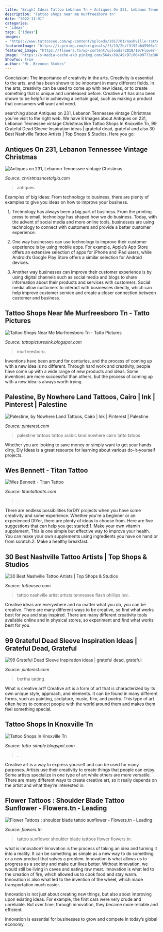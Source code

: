 ```yaml
---
title: "Bright Ideas Tattoo Lebanon Tn ~ Antiques On 231, Lebanon Tennessee Vintage Christmas"
description: "Tattoo shops near me murfreesboro tn"
date: "2022-11-01"
categories:
- "ideas"
tags: ["ideas"]
images:
- "https://www.tattooseo.com/wp-content/uploads/2017/01/nashville-tattoo-artist-levi-phillips.jpg"
featuredImage: "https://i.pinimg.com/originals/f3/19/2b/f3192b645906c1131d4f0f3e3dfe03e4.jpg"
featured_image: "https://flowers.tn/wp-content/uploads/2018/10/Flower-Tattoos-shoulder-blade-tattoo-sunflower.jpg"
image: "https://s-media-cache-ak0.pinimg.com/564x/60/49/97/60499773e388a5b475ab78ba96d940ff.jpg"
ShowToc: true
author: "Mr. Brennon Stokes"
---
```



Conclusion: The importance of creativity in the arts.
Creativity is essential to the arts, and has been shown to be important in many different fields. In the arts, creativity can be used to come up with new ideas, or to create something that is unique and unreleased before. Creative art has also been shown to be helpful in achieving a certain goal, such as making a product that consumers will want and need.

	

		
searching about Antiques on 231, Lebanon Tennessee vintage Christmas you've visit to the right web. We have 8 Images about Antiques on 231, Lebanon Tennessee vintage Christmas like Tattoo Shops In Knoxville Tn, 99 Grateful Dead Sleeve Inspiration ideas | grateful dead, grateful and also 30 Best Nashville Tattoo Artists | Top Shops &amp; Studios. Here you go:
		
    
## Antiques On 231, Lebanon Tennessee Vintage Christmas

<img loading=lazy src="http://www.christmasnostalgia.com/231InteriorPics3.jpg" onerror="this.onerror=null;this.src='https://tse2.mm.bing.net/th?id=OIP.iZh-0q-zelTmZchhmZji9wHaFj&amp;pid=15.1';" alt="Antiques on 231, Lebanon Tennessee vintage Christmas">

_Source: christmasnostalgia.com_

>antiques. 

	

Examples of big ideas: From technology to business, there are plenty of examples to give you ideas on how to improve your business.
1. Technology has always been a big part of business. From the printing press to email, technology has shaped how we do business. Today, with the advent of social media and more online tools, businesses are using technology to connect with customers and provide a better customer experience.
2. One way businesses can use technology to improve their customer experience is by using mobile apps. For example, Apple’s App Store offers an extensive selection of apps for iPhone and iPad users, while Android’s Google Play Store offers a similar selection for Android devices.

3. Another way businesses can improve their customer experience is by using digital channels such as social media and blogs to share information about their products and services with customers. Social media allow customers to interact with businesses directly, which can help improve customer service and create a closer connection between customer and business.


    
## Tattoo Shops Near Me Murfreesboro Tn - Tatto Pictures

<img loading=lazy src="https://i.pinimg.com/originals/f3/19/2b/f3192b645906c1131d4f0f3e3dfe03e4.jpg" onerror="this.onerror=null;this.src='https://tse2.mm.bing.net/th?id=OIP.j0nFYeIfFBTOv2iDZavjEwAAAA&amp;pid=15.1';" alt="Tattoo Shops Near Me Murfreesboro Tn - Tatto Pictures">

_Source: tattopicturesink.blogspot.com_

>murfreesboro. 

	

Inventions have been around for centuries, and the process of coming up with a new idea is no different. Through hard work and creativity, people have come up with a wide range of new products and ideas. Some inventions are more successful than others, but the process of coming up with a new idea is always worth trying.

    
## Palestine, By Nowhere Land Tattoos, Cairo | Ink | Pinterest | Palestine

<img loading=lazy src="https://s-media-cache-ak0.pinimg.com/564x/60/49/97/60499773e388a5b475ab78ba96d940ff.jpg" onerror="this.onerror=null;this.src='https://tse4.mm.bing.net/th?id=OIP.BnCt0CSll8i90pw8bYwbJgHaLH&amp;pid=15.1';" alt="Palestine, by Nowhere Land Tattoos, Cairo | Ink | Pinterest | Palestine">

_Source: pinterest.com_

>palestine tattoos tattoo arabic land nowhere cairo tatto tatoos. 

	

Whether you are looking to save money or simply want to get your hands dirty, Diy Ideas is a great resource for learning about various do-it-yourself projects.

    
## Wes Bennett - Titan Tattoo

<img loading=lazy src="http://titantattootn.com/wp-content/uploads/2017/05/unnamed-5.jpg" onerror="this.onerror=null;this.src='https://tse4.mm.bing.net/th?id=OIP.QFzPWxXPjv87OgVB77j7cgHaNK&amp;pid=15.1';" alt="Wes Bennett - Titan Tattoo">

_Source: titantattootn.com_

>. 

	

There are endless possibilities forDIY projects when you have some creativity and some experience. Whether you're a beginner or an experienced DIYer, there are plenty of ideas to choose from. Here are five suggestions that can help you get started:1. Make your own vitamin supplement. This is one simple but effective way to improve your health. You can make your own supplements using ingredients you have on hand or from scratch.2. Make a healthy breakfast.

    
## 30 Best Nashville Tattoo Artists | Top Shops &amp; Studios

<img loading=lazy src="https://www.tattooseo.com/wp-content/uploads/2017/01/nashville-tattoo-artist-levi-phillips.jpg" onerror="this.onerror=null;this.src='https://tse4.mm.bing.net/th?id=OIP.aqbOqPguw4BK_nYbqKu27wHaHa&amp;pid=15.1';" alt="30 Best Nashville Tattoo Artists | Top Shops &amp; Studios">

_Source: tattooseo.com_

>tattoo nashville artist artists tennessee flash phillips levi. 

	

Creative ideas are everywhere and no matter what you do, you can be creative. There are many different ways to be creative, so find what works best for you and stay inspired. There are many different creativity tools available online and in physical stores, so experiment and find what works best for you.

    
## 99 Grateful Dead Sleeve Inspiration Ideas | Grateful Dead, Grateful

<img loading=lazy src="https://i.pinimg.com/474x/ed/f8/8a/edf88a7b58ab89cf13c8d3a32f227b52--grateful-dead-lots.jpg" onerror="this.onerror=null;this.src='https://tse3.mm.bing.net/th?id=OIP.R6TB7LFQ6LCmQUSWGr9YnQAAAA&amp;pid=15.1';" alt="99 Grateful Dead Sleeve Inspiration ideas | grateful dead, grateful">

_Source: pinterest.com_

>bertha tatting. 

	

What is creative art?
Creative art is a form of art that is characterized by its own unique style, approach, and elements. It can be found in many different forms, such as painting, sculpture, music, film, and poetry. This type of art often helps to connect people with the world around them and makes them feel something special.

    
## Tattoo Shops In Knoxville Tn

<img loading=lazy src="https://lh5.googleusercontent.com/proxy/XATMA6ilTkPMIGIfVc9oUf2eeGD5tp3aWcJw3N_8pflO0m-_bFeAOH5VpAQDMjOmOdRDiQJkyw=w1200-h630-p-k-no-nu" onerror="this.onerror=null;this.src='https://tse2.mm.bing.net/th?id=OIP.eeV00yQnyfPxWlbVVzL6OgHaD4&amp;pid=15.1';" alt="Tattoo Shops In Knoxville Tn">

_Source: tatto-simple.blogspot.com_

>. 

	

Creative art is a way to express yourself and can be used for many purposes. Artists use their creativity to create things that people can enjoy. Some artists specialize in one type of art while others are more versatile. There are many different ways to create creative art, so it really depends on the artist and what they’re interested in.

    
## Flower Tattoos : Shoulder Blade Tattoo Sunflower - Flowers.tn - Leading

<img loading=lazy src="https://flowers.tn/wp-content/uploads/2018/10/Flower-Tattoos-shoulder-blade-tattoo-sunflower.jpg" onerror="this.onerror=null;this.src='https://tse4.mm.bing.net/th?id=OIP.T2MLi4cChUWHEyBwwGvMVAHaJP&amp;pid=15.1';" alt="Flower Tattoos : shoulder blade tattoo sunflower - Flowers.tn - Leading">

_Source: flowers.tn_

>tattoo sunflower shoulder blade tattoos flower flowers tn. 

	

what is innovation?
Innovation is the process of taking an idea and turning it into a reality. It can be something as simple as a new way to do something or a new product that solves a problem. Innovation is what allows us to progress as a society and make our lives better.
Without innovation, we would still be living in caves and eating raw meat. Innovation is what led to the creation of fire, which allowed us to cook food and stay warm. Innovation is also what led to the invention of the wheel, which made transportation much easier.

Innovation is not just about creating new things, but also about improving upon existing ideas. For example, the first cars were very crude and unreliable. But over time, through innovation, they became more reliable and efficient.

Innovation is essential for businesses to grow and compete in today’s global economy.

